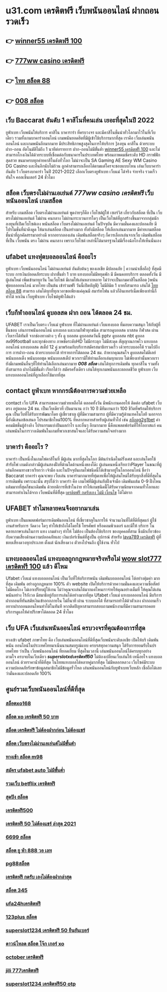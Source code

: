# u31.com เครดิตฟรี เว็บพนันออนไลน์  ฝากถอนรวดเร็ว 

## 👉 [winner55 เครดิตฟรี 100](https://www.ufaeat.com/credit-free-50/)
## 👉 [777ww casino เครดิตฟรี](https://www.ufaeat.com/register/)
## 👉 [ไทย สล็อต 88](https://www.ufaeat.com/ทางเข้ายูฟ่าเบท-ufabet/)
## 👉 [008 สล็อต](https://www.ufaeat.com/)

## เว็บ Baccarat อันดับ 1 คาสิโนที่คนเล่น เยอะที่สุดในปี 2022

 ยูฟ่าเบท   เว็บพนันให้บริการ  คาสิโน บาคาราร่า ที่ครบวงจร และมีคาสิโนชั่นนำทั่วโลกมาไว้ในที่เว็บเดียว รวมทั้งเกมบาคาร่าออนไลน์ เกมพนันยอดฮิตที่มีผู้เข้าใช้บริการมากที่สุด เราคือ  เว็บเล่นพนันออนไลน์  และเกมพนันอีกมากมาย มีประสิทธิภาพสูงสุดในการให้บริการ  ]ลงทุน  คาสิโน ด้วยระบบ ฝาก-ถอน อัตโนมัติไม่ถึง 1 นาทีต่อรายการ ฝาก-ถอนไม่มีขั้นต่ำ  [winner55 เครดิตฟรี 100](https://www.ufaeat.com/register/) และไม่สามารถโกงเงินได้ด้วยระบบที่เชื่อมต่อกับธนาคารในประเทศไทย พร้อมภาพคมชัดระดับ HD กราฟฟิกสุดสวย ขนมาครบทุกค่ายคาสิโนดังทั่วโลก ไม่น่าจะเป็น SA Gaming AE Sexy WM Casino DG Casino และอื่นอีกนับไม่ถ้วน ลูกค้าสามารถเลือกได้ตามแต่ใครจะชอบแบบไหน เล่นเว็บบาคาร่าอันดับ 1   เว็บตรงบาคาร่า ในปี 2021-2022 เลือกเว็บตรงยูฟ่าเบท  เว็บแม่ ได้จริง จ่ายจริง รวดเร็วทันใจ คอลเซ็นเตอร์ 24 ชั่วโมง


## สล็อต เว็บตรงไม่ผ่านเอเย่นต์  *777ww casino เครดิตฟรี*  เว็บพนันออนไลน์  เกมสล็อต

สำหรับ เกมสล็อต เว็บตรงไม่ผ่านเอเย่นต์   พูดง่ายๆก็คือ เว็บไซต์ผู้ให้ เซอร์วิส เกี่ยวกับสล็อต  ที่เป็น เว็บตรงไม่ผ่านเอเย่นต์   ไม่ผ่าน คนกลาง  ไม่ผ่านกระบวนการใดๆ เป็นเว็บไซต์ที่ถูกสร้างขึ้นมาจากกลุ่มนักลงทุนที่เปิดเว็บไซต์เอง  พนันสล็อต  เว็บตรงไม่ผ่านเอเย่นต์  ในปัจจุบัน มีความมั่นคงและปลอดภัย มีโปรโมชั่นที่น่าดึงดูด ให้มาเล่นสล็อต เป็นอย่างมาก ทั้งยังมีสล็อต ให้เลือกเล่นมากมาย มีค่ายเกมสล็อต ชั้นนำที่ถูกคัดสรรมาอย่างดี หากอยากลองเล่น เดิมพันสล็อตจริงๆ ก็ควรเลือกเล่นจากเว็บ เดิมพันสล็อตที่เป็น  เว็บพนัน ตรง   ไม่ผ่าน คนกลาง  เพราะเว็บไซต์ เหล่านี้ได้มาตรฐานไม่มีเรื่องฉ้อโกงให้เห็นนั่นเอง


##  ufabet   แทงฟุตบอลออนไลน์ คืออะไร 

ยูฟ่าเบท  เว็บพนันออนไลน์ ไม่ผ่านเอเย่นต์  อันดับต้นๆ  ของเอเชีย มีปลอดภัย | ความน่าเชื่อถือ} ที่สุดมีระบบ การเงินปลอดภัยระบบ ฝากขั้นต่ำ 1 บาท  แทงบอลไม่มีหยุดพัก มี มีคนคอยบริการ  ตลอดทั้งวัน  มี ผู้เล่นใหม่ เพิ่มเข้ามาทุกวัน ในเว็บไซต์ มีเกมให้เล่นหลากหลาย ไม่ว่าจะเป็นเกมคาสิโนสล็อต  }พนันฟุตบอลออนไลน์   มวยไทย เป็นต้น  เข้าร่วมฟรี วันนี้เปิดบัญชี} ไม่มีลิมิต 1 บาทก็สามารถ เล่นได้ [ไทย สล็อต 88](https://www.ufaeat.com/) สามารถ เล่นได้ทุกที่ทุกเวลาขอเพียงแค่คุณมี สมาร์ทโฟน แล้วก็อินเทอร์เน็ตเพียงเท่านี้ก็ ทำได้ หาเงิน เว็บยูฟ่าเบท เว็บไซต์ยูฟ่าได้แล้ว


##  เว็บกีฬาออนไลน์ ดูบอลสด ฝาก ถอน ได้ตลอด 24 ชม.

UFABET เราเป็นเว็บตรง เว็บแม่ ยูฟ่าเบท ที่ไม่ผ่านเอเย่นต์ เว็บแทงบอล  ที่มอบความสนุก ให้กับผู้ที่ชื่นชอบ เล่นการพนันออนไลน์ แทงบอล และเกมกีฬาทุกชนิด สามารถดูบอลสด บาสสด กีฬาสด ผ่านเว็บเราได้ทันที จากช่องทางต่าง ๆ ทั้ง   ดู บอลสด ดูบอลสดวันนี้ pptv ดูบอลสด nbt ดูบอลสด99football และทุกช่องทาง ภาพชัดระดับHD ไม่มีกระตุก ไม่มีสะดุด สัญญาณภาพไว แทงบอลออนไลน์ แทงบอลสด สเต็ป 12 คู่  มาพร้อมกับบริการสมัครสมาชิกรวดเร็ว  เด้วยระบบออโต้ รวมไปถึงการ การฝาก-ถอน ด้วยระบบออโต้  ทำรายการได้ตลอด 24 ชม. ถ้าหากคุณสนใจ ดูบอลสดไม่ดีเลย์ พนันบอลเต็ง พนันบอลชุด พนันบอลสเต็ป พวกเรามีให้ท่านเลือกเล่นทุกแบบ ไม่เพียงเท่านั้นพวกเรายังมีเกมพนันอื่นๆที่ให้ท่านได้เลือกเล่นมากมาย  ***008 สล็อต*** เล่นได้ทุกการเดิมพัน ทุกคาสิโน รวมทั้งยังสามารถ ฝากไม่มีขั้นต่ำ เรียกได้ว่า สมัครครั้งเดียว เล่นได้ทุกเกมพนันและตลอดชีวิต ยูฟ่าเบท เว็บแทงบอลออนไลน์ที่ถูกเลือกใช้มากที่สุด

##  contact ยูฟ่าเบท หากกรณีต้องการความช่วยเหลือ

 contact เว็บ UFA สามารถขอความช่วยเหลือได้  ตลอดทั้งวัน มีพนักงานคอยให้ ติดต่อ ufabet เว็บตรง อยู่ตลอด 24 ชม. เป็นเว็บเดียวที่ เปิดมานาน กว่า 10 ปี มีทีมงานกว่า 100 ชีวิตที่พร้อมให้บริการ คุณ เป็นเว็บที่ได้รับการพัฒนาโดย ผู้เชี่ยวชาญ ผู้ที่มีความสามารถ ผู้ที่มีความรู้ด้านเทคโนโลยี นอกจากนี้ยังมีเสนอข้อเสนอ  โปรสมาชิกใหม่100% ที่หลากหลายสำหรับผู้เล่นทั่วไป เช่น [สล็อตg2g1bet](https://www.ufaeat.com/regis-ufabet-master-free/) ค่าคอมมิชชั่นผู้อ้างอิง โปรแกรมแบ่งปันผลกำไร และอื่นๆ อีกมากมาย นี่คือแพลตฟอร์มที่ให้โอกาสแก่ คนเล่นพนันในการวางเดิมพันในเกมที่พวกเขาสนใจและได้รับความสนใจอย่างมาก

## บาคาร่า คืออะไร ? 

บาคาร่า เป็นหนึ่งในเกมไพ่คาสิโนที่  มีผู้เล่น มากที่สุดในโลก มีต้นกำเนิดในฝรั่งเศส และเล่นโดยใช้สำรับไพ่ เกมดังกล่าวมีผู้เล่นสองฝั่งที่ด้านใดด้านหนึ่งของโต๊ะ ผู้เล่นคนหนึ่งเรียกว่าPlayer  ในขณะที่ผู้เล่นอีกคนทางขวาเรียกว่า เจ้ามือ และในปัจจุบันเกมไพ่ชนิดนี้ได้เข้ามาอยู่ในโลกออนไลน์ ชื่อว่า  Baccarat บาคาร่า  คุณจะพบ  เว็บเล่น  บาคาร่ามากมายที่ทุ่มเทเพื่อให้ผู้เล่นใหม่ได้รับทุกสิ่งที่ดีที่สุดในการเดิมพัน เพราะฉะนั้น สรุปได้ว่า บาคาร่า คือ เกมไพ่ที่มีผู้เล่นกับฝั่งเจ้ามือ เดิมพันแต้ม 0-9 ฝั่งไหนแต้มมากที่สุดก็ชนะเดิมพัน ด้วยกติการที่เข้าในง่าย ทำให้เกมชนิดนี้่ได้รับความนิยมจากคนทั่วโลกและสามารถทำเงินได้จาก เว็บพนันที่ดีทีึ่สุด  [เครดิตฟรี กดรับเอง ไม่มี เงื่อนไข](https://www.ufaeat.com/) ได้ไม่ยาก

## UFABET ทำไมหลายคนจึงอยากมาเล่น

 ยูฟ่าเบท  เป็นแพลตฟอร์มการเดิมพันออนไลน์ ที่เชี่ยวชาญในการให้ จำนวนเงินที่ได้ที่ดีที่สุดแก่ ผู้ใช้งานสำหรับการ วัดดวง ใดๆ   ทำให้เข้าถึงได้โดยใช้ โทรศัพท์ หรือคอมพิวเตอร์ และมีให้ บริการ ในหลายภาษาเล่นในการ  แทง เกมต่างๆ ทำให้  ไม่ต้อง เป็นต้องใช้บริการ ของบุคคลที่สาม ซึ่งมักเกี่ยวข้องกับความเสี่ยงด้านความปลอดภัยและ  เงินเปอร์เซ็นต์ที่สูงป็น อุปกรณ์ สำหรับ  [lava789 เครดิตฟรี](https://www.ufaeat.com/ufabet-master-login/) ผู้ที่ชอบเสี่ยงดวงทุกประเภท ตั้งแต่ นักเสี่ยงดวง ตัวยงไปจนถึง ผู้ใช้งาน ทั่วไป

## แทงบอลออนไลน์   แทงบอลถูกกฏหมายจริงหรือไม่ [wow slot777 เครดิตฟรี 100](https://www.ufaeat.com/ทางเข้ายูฟ่าเบท-ufabet/) แล้ว ดีไหม 

 Ufabet เว็บแม่  แทงบอลออนไลน์  เป็นเว็บที่ให้บริการพนัน เดิมพันบอลออนไลน์ ได้อย่างคุ้มค่า  มากที่สุด   เดิมพัน อย่างถูกกฏหมาย 100% ตัว website เปิดให้บริการด้วยความมั่นคงและความซื่อสัตย์  ไม่มีคดโกง ไม่เอาเปรียบผู้ใช้งาน ไม่ว่าคุณจะเล่นได้มากแค่ไหนเราจ่ายให้คุณอย่างเต็มที่ ให้คุณได้เล่นพนันอย่าง ไร้กังวล มีสมาธิอยู่กับการเล่นได้อย่างมากที่สุด  Ufabet เว็บแม่   แทงบอลออนไลน์ มีบริการฝากถอนที่ทันสมัยเงินเข้าอกกภายใน ไม่กี่นาที  ผ่าน ระบบออโต้  ที่สามารถทำได้ด้วตัวเอง ฝากถอนเร็ว  อยากฝากถอนตอนไหนทำได้ในทันที หากติดปัญหาสามารถสอบถามพนักงานที่มีความสามารถคอยบริการดูแลให้คำปรึกษาได้ตลอด 24 ชั่วโมง

## เว็บ UFA  เว็บเล่นพนันออนไลน์ ครบวงจรที่คุณต้องการที่สุด

 ทางเข้า ufabet ภาษาไทย คือ  เว็บเล่นพนันออนไลน์ที่ดีที่สุดเว็บพนันระดับเอเชีย เปิดให้บริ เดิมพันพนัน ออนไลน์ในประเทศไทยมาเนิ่นนานสมบรูณ์แบบ ครบรสทุกความสนุก ได้รับการยอมรับในปรเทศไทย  ว่าเป็น  เว็บพนันออนไลน์  ที่ยอดเยี่ยม ที่สุดในเวลานี้ เล่นพนันออนไลน์ได้ครบทุกอย่าง ตามใจ ครบจบในเว็บเดียว ***superslotxdเครดิตฟรี50*** ไม่ต้องเปลี่ยนเว็บเล่นให้ เหนื่อยใจ   แทงบอลออนไลน์  ด้วยราคาน้ำที่ดีที่สุด ในไทยแทงบอลได้หลายคู่มากที่สุด ไม่มีหลอกหลวง เว็บไซค์มีระบบความปลอดภัยรักษาข้อมูลสมาชิกไม่มีข้อมูลรั่วไหล เล่นพนันออนไลน์กับยูฟ่าเบทเว็บหลัก เชื่อถือได้เลยว่ามั่นคงและปลอดภัย 100% 


## ศูนย์รวมเว็บพนันออนไลน์ที่ดีที่สุด

### [สล็อตxo168](https://atom.io/themes/UFAEAT%20ทางเข้า%20เว็บตรง%20UFABET%20เครดิตฟรี50ยืนยันเบอร์2021ล่าสุด%20008%20สล็อต%20สมัครฟรี%20ฟรีเครดิต%20100%)
### [สล็อต xo เครดิตฟรี 50 บาท](https://atom.io/themes/UFAEAT%20ทางเข้า%20เว็บตรง%20UFABET%20สล็อต%20ถอน%20ไม่มี%20ขั้น%20ต่ํา%20008%20สล็อต%20สมัครฟรี%20ฟรีเครดิต%20100%)
### [สล็อต เครดิตฟรี ไม่ต้องฝากก่อน ไม่ต้องแชร์](https://atom.io/themes/UFAEAT%20ทางเข้า%20เว็บตรง%20UFABET%20asia%20เครดิตฟรี%20008%20สล็อต%20สมัครฟรี%20ฟรีเครดิต%20100%)
### [สล็อต เว็บตรงไม่ผ่านเอเย่นต์ไม่มีขั้นต่ํา](https://atom.io/themes/UFAEAT%20ทางเข้า%20เว็บตรง%20UFABET%20winner55%20เครดิตฟรี%20008%20สล็อต%20สมัครฟรี%20ฟรีเครดิต%20100%)
### [ทางเข้า สล็อต m98](https://atom.io/themes/UFAEAT%20ทางเข้า%20เว็บตรง%20UFABET%20เว็บ%20สล็อต%20ฝาก%2010%20รับ%20100%20008%20สล็อต%20สมัครฟรี%20ฟรีเครดิต%20100%)
### [สมัคร ufabet auto ไม่มีขั้นต่ำ](https://atom.io/themes/UFAEAT%20ทางเข้า%20เว็บตรง%20UFABET%20ufa800%20สล็อต%20008%20สล็อต%20สมัครฟรี%20ฟรีเครดิต%20100%)
### [รวมเว็บ betflix เครดิตฟรี](https://atom.io/themes/UFAEAT%20ทางเข้า%20เว็บตรง%20UFABET%20สล็อตxo555%20008%20สล็อต%20สมัครฟรี%20ฟรีเครดิต%20100%)
### [สุดปัง สล็อต](https://atom.io/themes/UFAEAT%20ทางเข้า%20เว็บตรง%20UFABET%20เครดิตฟรี%2050%20ไม่ต้องแชร์%20ล่าสุด%202021%20008%20สล็อต%20สมัครฟรี%20ฟรีเครดิต%20100%)
### [เครดิตฟรี500](https://atom.io/themes/UFAEAT%20ทางเข้า%20เว็บตรง%20UFABET%20ufa356%20สล็อต%20008%20สล็อต%20สมัครฟรี%20ฟรีเครดิต%20100%)
### [เครดิตฟรี 50 ไม่ต้องแชร์ ล่าสุด 2021](https://atom.io/themes/UFAEAT%20ทางเข้า%20เว็บตรง%20UFABET%20dumboสล็อต%20008%20สล็อต%20สมัครฟรี%20ฟรีเครดิต%20100%)
### [6699 สล็อต](https://atom.io/themes/UFAEAT%20ทางเข้า%20เว็บตรง%20UFABET%20เครดิตฟรี%20กดรับ%20เอง300%20008%20สล็อต%20สมัครฟรี%20ฟรีเครดิต%20100%)
### [สล็อต ยู ฟ่า 888 วอ เลท](https://atom.io/themes/UFAEAT%20ทางเข้า%20เว็บตรง%20UFABET%20superslot%20เครดิตฟรี%2050%20ยืนยันเบอร์%20รับเครดิต%20เลย%20008%20สล็อต%20สมัครฟรี%20ฟรีเครดิต%20100%)
### [pg88สล็อต](https://atom.io/themes/UFAEAT%20ทางเข้า%20เว็บตรง%20UFABET%20abu999%20เครดิตฟรี%2068%20008%20สล็อต%20สมัครฟรี%20ฟรีเครดิต%20100%)
### [เครดิตฟรี กดรับ เองไม่ต้องฝากล่าสุด](https://atom.io/themes/UFAEAT%20ทางเข้า%20เว็บตรง%20UFABET%20อัพทูยู%20สล็อต%20008%20สล็อต%20สมัครฟรี%20ฟรีเครดิต%20100%)
### [สล็อต 345](https://atom.io/themes/UFAEAT%20ทางเข้า%20เว็บตรง%20UFABET%20superslot%20เครดิตฟรี20%20008%20สล็อต%20สมัครฟรี%20ฟรีเครดิต%20100%)
### [ufa24hเครดิตฟรี](https://atom.io/themes/UFAEAT%20ทางเข้า%20เว็บตรง%20UFABET%20lucia%20689%20เครดิตฟรี%20008%20สล็อต%20สมัครฟรี%20ฟรีเครดิต%20100%)
### [123plus สล็อต](https://atom.io/themes/UFAEAT%20ทางเข้า%20เว็บตรง%20UFABET%20ufa365%20สล็อต%20008%20สล็อต%20สมัครฟรี%20ฟรีเครดิต%20100%)
### [superslot1234 เครดิตฟรี 50 ยืนยันเบอร์](https://atom.io/themes/UFAEAT%20ทางเข้า%20เว็บตรง%20UFABET%20เครดิตฟรี%20100%20เคยฝาก%20ได้%20120%20008%20สล็อต%20สมัครฟรี%20ฟรีเครดิต%20100%)
### [ดาวน์โหลด สล็อต โจ๊ก เกอร์ xo](https://atom.io/themes/UFAEAT%20ทางเข้า%20เว็บตรง%20UFABET%20สล็อต%20ฝาก%201%20บาท%20โบนัส%2099%202021%20ล่าสุด%20008%20สล็อต%20สมัครฟรี%20ฟรีเครดิต%20100%)
### [october เครดิตฟรี](https://atom.io/themes/UFAEAT%20ทางเข้า%20เว็บตรง%20UFABET%20สล็อต99%20008%20สล็อต%20สมัครฟรี%20ฟรีเครดิต%20100%)
### [jili 777เครดิตฟรี](https://atom.io/themes/UFAEAT%20ทางเข้า%20เว็บตรง%20UFABET%20databet88%20เครดิตฟรี%20008%20สล็อต%20สมัครฟรี%20ฟรีเครดิต%20100%)
### [superslot1234 เครดิตฟรี50 otp](https://atom.io/themes/UFAEAT%20ทางเข้า%20เว็บตรง%20UFABET%20สล็อต%20ผ่าน%20ท%20รู%20วอ%20เลท%20008%20สล็อต%20สมัครฟรี%20ฟรีเครดิต%20100%)
